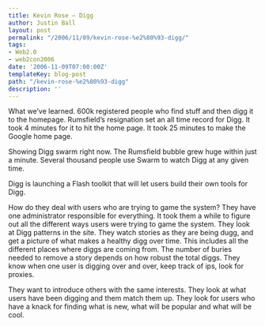 ```yaml
---
title: Kevin Rose – Digg
author: Justin Ball
layout: post
permalink: "/2006/11/09/kevin-rose-%e2%80%93-digg/"
tags:
- Web2.0
- web2con2006
date: '2006-11-09T07:00:00Z'
templateKey: blog-post
path: "/kevin-rose-%e2%80%93-digg"
description: ''
---
```


What we’ve learned. 600k registered people who find stuff and then digg it to the homepage. Rumsfield’s resignation set an all time record for Digg. It took 4 minutes for it to hit the home page. It took 25 minutes to make the Google home page.

Showing Digg swarm right now. The Rumsfield bubble grew huge within just a minute. Several thousand people use Swarm to watch Digg at any given time.

Digg is launching a Flash toolkit that will let users build their own tools for Digg.

How do they deal with users who are trying to game the system? They have one administrator responsible for everything. It took them a while to figure out all the different ways users were trying to game the system. They look at Digg patterns in the site. They watch stories as they are being dugg, and get a picture of what makes a healthy digg over time. This includes all the different places where diggs are coming from. The number of buries needed to remove a story depends on how robust the total diggs. They know when one user is digging over and over, keep track of ips, look for proxies.

They want to introduce others with the same interests. They look at what users have been digging and them match them up. They look for users who have a knack for finding what is new, what will be popular and what will be cool.
